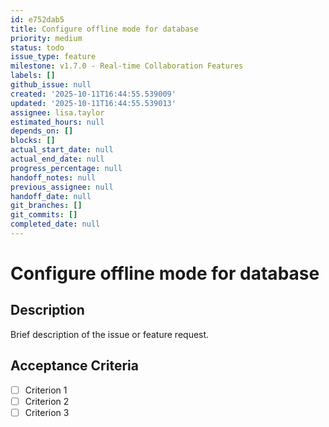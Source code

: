 ```yaml
---
id: e752dab5
title: Configure offline mode for database
priority: medium
status: todo
issue_type: feature
milestone: v1.7.0 - Real-time Collaboration Features
labels: []
github_issue: null
created: '2025-10-11T16:44:55.539009'
updated: '2025-10-11T16:44:55.539013'
assignee: lisa.taylor
estimated_hours: null
depends_on: []
blocks: []
actual_start_date: null
actual_end_date: null
progress_percentage: null
handoff_notes: null
previous_assignee: null
handoff_date: null
git_branches: []
git_commits: []
completed_date: null
---
```


# Configure offline mode for database

## Description

Brief description of the issue or feature request.

## Acceptance Criteria

- [ ] Criterion 1
- [ ] Criterion 2
- [ ] Criterion 3